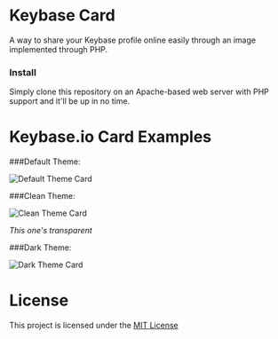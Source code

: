 # Keybase Card
A way to share your Keybase profile online easily through an image implemented through PHP.

### Install
Simply clone this repository on an Apache-based web server with PHP support and it'll be up in no time.

# Keybase.io Card Examples

###Default Theme:

![Default Theme Card](https://keybase.onlineth.com/online.png?theme=default)

###Clean Theme:

![Clean Theme Card](https://keybase.onlineth.com/online.png?theme=clean)

*This one's transparent*

###Dark Theme:

![Dark Theme Card](https://keybase.onlineth.com/online.png?theme=dark)

# License

This project is licensed under the [MIT License](https://github.com/onlineth/Keybase.io-Card-Node.js/blob/master/LICENSE)
